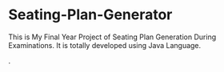 # Seating-Plan-Generator

This is My Final Year Project of Seating Plan Generation During Examinations. It is totally developed using Java Language.
























































.






































